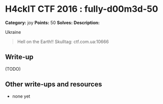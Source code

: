 # H4ckIT CTF 2016 : fully-d00m3d-50

**Category:** joy
**Points:** 50
**Solves:**
**Description:**

Ukraine

> Hell on the Earth!!  Skulltag: ctf.com.ua:10666

## Write-up

(TODO)

## Other write-ups and resources

* none yet
